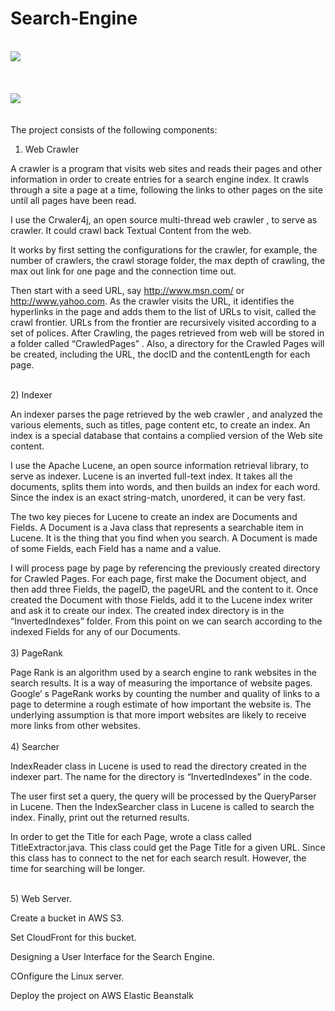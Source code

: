 Search-Engine
=============

<br>
<img src="https://s3.amazonaws.com/js4153/20.png">
<br><br><br><br>
<img src="https://s3.amazonaws.com/js4153/21.png">



<br>

<br>
<br>
The project consists of the following components:

1)  Web Crawler

A crawler is a program that visits web sites and reads their pages and other information in order to create 
entries for a search engine index. It crawls through a site a page at a time, following the links to other pages 
on the site until all pages have been read. 

I use the Crwaler4j, an open source multi-thread web crawler , to serve as crawler. It could crawl back Textual Content from the web. 

It works by first setting the configurations for the crawler, for example, the number of crawlers, the crawl storage folder, the max depth of crawling, the max out link for one page and the connection time out. 

Then start with a seed URL, say http://www.msn.com/ or http://www.yahoo.com. As the crawler visits the URL, it identifies the hyperlinks in the page and adds them to the list of URLs to visit, called the crawl frontier. URLs from the frontier are recursively visited according to a set of polices. After Crawling, the pages retrieved from web will be stored in a folder called “CrawledPages” . Also, a directory for the Crawled Pages will be created, including the URL, the docID and the contentLength for each page.

<br>
2)  Indexer

An indexer parses the page retrieved by the web crawler , and analyzed the various elements, such as titles, page content etc, to create an index. An index is a special database that contains a complied version of the Web site content. 

I use the Apache Lucene, an open source information retrieval library, to serve as  indexer. Lucene is an inverted full-text index. It takes all the documents, splits them into words, and then builds an index for each word. Since the index is an exact string-match, unordered, it can be very fast.

The two key pieces for Lucene to create an index are Documents and Fields. A Document is a Java class that 
represents a searchable item in Lucene. It is the thing that you find when you search.  A Document is made 
of some Fields, each Field has a name and a value.

I will process page by page by referencing the previously created directory for Crawled Pages. For each page, first make the Document object, and then add three Fields, the pageID, the pageURL and the content to it. Once created the Document with those Fields, add it to the Lucene index writer and ask it to create our index. The created index directory is in the “InvertedIndexes” folder. From this point on we can search according to the indexed Fields for any of our Documents. <br>
<br>
3)  PageRank

Page Rank is an algorithm used by a search engine to rank websites in the search results. It is a way of measuring the importance of website pages. Google’ s PageRank works by counting the number and quality of links to a page to determine a rough estimate of how important the website is. The underlying assumption is that more import websites are likely to receive more links from other websites.
<br>
<br>
4)  Searcher

IndexReader class in Lucene is used to read the directory created in the indexer part. The name for the directory is “InvertedIndexes” in the code. 

The user first set a query, the query will be processed by the QueryParser in Lucene. Then the IndexSearcher class in Lucene is called to search the index. Finally, print out the returned results.

In order to get the Title for each Page, wrote a class called TitleExtractor.java. This class  could get the Page Title for a given URL. Since this class has to connect to the net for each search result. However, the time for searching will be longer. 

<br>
5)  Web Server. 

Create a bucket in AWS S3. 

Set CloudFront for this bucket. 

Designing a User Interface for the Search Engine.

COnfigure the Linux server. 

Deploy the project on AWS Elastic Beanstalk

